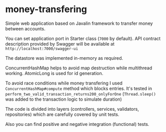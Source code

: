 # money-transfering
Simple web application based on Javalin framework to transfer money between accounts.

You can set application port in Starter class (`7000` by default).
API contract description provided by Swagger will be available at `http://localhost:7000/swagger-ui`

The datastore was implemented in-memory as required. 

ConcurrentHashMap helps to avoid map destruction while multithread working. AtomicLong is used for id generation.

To avoid race conditions while money transfering I used `ConcurrentHashMap#compute` method which blocks entries.
It's tested in `perform_two_valid_transaction_returns200_onlyForOne` (`Thread.sleep()` was added to the transaction logic to simulate duration)

The code is divided into layers (controllers, services, validators, repositories) which are carefully covered by unit tests.

Also you can find positive and negative integration (functional) tests.
